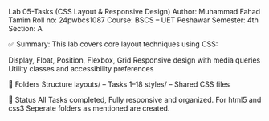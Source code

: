 Lab 05-Tasks (CSS Layout & Responsive Design)
Author: Muhammad Fahad Tamim 
Roll no: 24pwbcs1087
Course: BSCS – UET Peshawar
Semester: 4th Section: A   

✅ Summary:
This lab covers core layout techniques using CSS:

Display, Float, Position, Flexbox, Grid
Responsive design with media queries
Utility classes and accessibility preferences

📁 Folders Structure
layouts/ – Tasks 1–18
styles/ – Shared CSS files

🏁 Status
All Tasks completed, Fully responsive and organized. For html5 and css3 Seperate folders as mentioned are created.